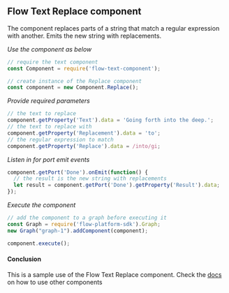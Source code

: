 ## Flow Text Replace component
The component replaces parts of a string that match a regular expression with another. Emits the new string with replacements.

*Use the component as below*

```javascript
// require the text component
const Component = require('flow-text-component');

// create instance of the Replace component
const component = new Component.Replace();
```

*Provide required parameters*

```javascript
// the text to replace
component.getProperty('Text').data = 'Going forth into the deep.';
// the text to replace with
component.getProperty('Replacement').data = 'to';
// the regular expression to match
component.getProperty('Replace').data = /into/gi;
```

*Listen in for port emit events*
```javascript
component.getPort('Done').onEmit(function() {
  // the result is the new string with replacements
  let result = component.getPort('Done').getProperty('Result').data;
});
```

*Execute the component*
```javascript
// add the component to a graph before executing it
const Graph = require('flow-platform-sdk').Graph;
new Graph("graph-1").addComponent(component);

component.execute();
```

#### Conclusion

This is a sample use of the Flow Text Replace component. Check the [docs](./../docs/) on how to use other components